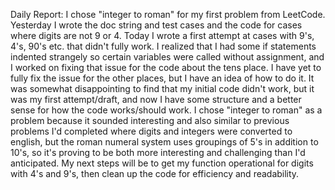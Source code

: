 Daily Report: I chose "integer to roman" for my first problem from LeetCode. Yesterday I wrote the doc string and test cases and the code for cases where digits are not 9 or 4. Today I wrote a first attempt at cases with 9's, 4's, 90's etc. that didn't fully work. I realized that I had some if statements indented strangely so certain variables were called without assignment, and I worked on fixing that issue for the code about the tens place. I have yet to fully fix the issue for the other places, but I have an idea of how to do it. It was somewhat disappointing to find that my initial code didn't work, but it was my first attempt/draft, and now I have some structure and a better sense for how the code works/should work. I chose "integer to roman" as a problem because it sounded interesting and also similar to previous problems I'd completed where digits and integers were converted to english, but the roman numeral system uses groupings of 5's in addition to 10's, so it's proving to be both more interesting and challenging than I'd anticipated. My next steps will be to get my function operational for digits with 4's and 9's, then clean up the code for efficiency and readability.
